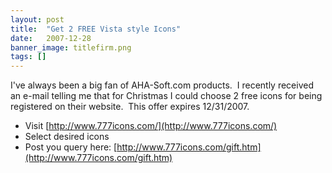 ```yaml
---
layout: post
title:  "Get 2 FREE Vista style Icons"
date:   2007-12-28
banner_image: titlefirm.png
tags: []
---
```


I've always been a big fan of <span class="skimlinks-unlinked">AHA-Soft.com</span> products.  I recently received an e-mail telling me that for Christmas I could choose 2 free icons for being registered on their website.  This offer expires 12/31/2007.

- Visit [http://www.777icons.com/](http://www.777icons.com/)  
- Select desired icons  
- Post you query here: [http://www.777icons.com/gift.htm](http://www.777icons.com/gift.htm)